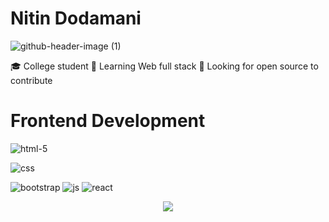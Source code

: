 # Nitin Dodamani
![github-header-image (1)](https://github.com/Nitin201/Nitin201/assets/60124943/22ec4026-4bfa-4208-aed0-c38bec002425)

🎓 College student
🌱 Learning Web full stack
🤔 Looking for open source to contribute





# Frontend Development
![html-5](https://github.com/Nitin201/Nitin201/assets/60124943/b904c122-d6b6-400e-b67f-14c727e3578f)

![css](https://github.com/Nitin201/Nitin201/assets/60124943/63869f48-508f-4857-8b65-db70a2463569)

![bootstrap](https://github.com/Nitin201/Nitin201/assets/60124943/2a224c11-780b-4d84-8429-1ae79d633cf9)
![js](https://github.com/Nitin201/Nitin201/assets/60124943/d6cdeaed-3237-40ba-8f39-8cf632e43ed7)
![react](https://github.com/Nitin201/Nitin201/assets/60124943/d36a3f93-9b81-4b7d-99e1-17a244a87456)

<p align="center">
  <img src="https://capsule-render.vercel.app/api?text=Hey Everyone!🕹️&animation=fadeIn&type=waving&color=gradient&height=100"/>
</p>
